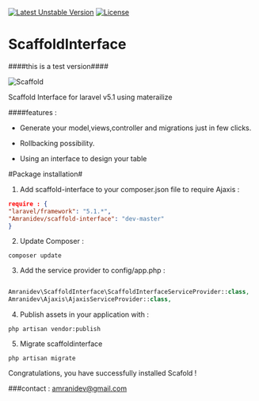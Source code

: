 [![Latest Unstable Version](https://poser.pugx.org/amranidev/scaffold-interface/v/unstable)](https://packagist.org/packages/amranidev/scaffold-interface) [![License](https://poser.pugx.org/amranidev/scaffold-interface/license)](https://packagist.org/packages/amranidev/scaffold-interface)

# ScaffoldInterface
####this is a test version####

![Scaffold](http://i.imgur.com/KHDtfP1.png)


Scaffold Interface for laravel v5.1 using materailize

####features :

+ Generate your model,views,controller and migrations just in few clicks.

+ Rollbacking possibility.

+ Using an interface to design your table

#Package installation#

1. Add scaffold-interface to your composer.json file to require Ajaxis :

  ```json
  require : {
  "laravel/framework": "5.1.*",
  "Amranidev/scaffold-interface": "dev-master"
  }
  ```

2. Update Composer :

  
  ```
  composer update
  
  ```

3. Add the service provider to config/app.php :

  ```php

  Amranidev\ScaffoldInterface\ScaffoldInterfaceServiceProvider::class,
  Amranidev\Ajaxis\AjaxisServiceProvider::class,

  ```

4. Publish assets in your application with :

  ```
  php artisan vendor:publish
  
  ```

5. Migrate scaffoldinterface

  ```
  php artisan migrate

  ```

Congratulations, you have successfully installed Scafold !

###contact : amranidev@gmail.com